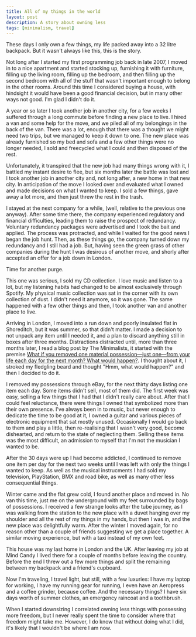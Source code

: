 ```yaml
---
title: All of my things in the world
layout: post
description: A story about owning less
tags: [minimalism, travel]
---
```


These days I only own a few things, my life packed away into a 32 litre backpack. But it wasn't always like this, this is the story.

Not long after I started my first programming job back in late 2007, I moved in to a nice apartment and started stocking up, furnishing it with furniture, filling up the living room, filling up the bedroom, and then filling up the second bedroom with all of the stuff that wasn't important enough to belong in the other rooms. Around this time I considered buying a house, with hindsight it would have been a good financial decision, but in many other ways not good. I'm glad I didn't do it.

A year or so later I took another job in another city, for a few weeks I suffered through a long commute before finding a new place to live. I hired a van and some help for the move, and we piled all of my belongings in the back of the van. There was a lot, enough that there was a thought we might need two trips, but we managed to keep it down to one. The new place was already furnished so my bed and sofa and a few other things were no longer needed, I sold and freecycled what I could and then disposed of the rest.

Unfortunately, it transpired that the new job had many things wrong with it, I battled my instant desire to flee, but six months later the battle was lost and I took another job in another city and, not long after, a new home in that new city. In anticipation of the move I looked over and evaluated what I owned and made decisions on what I wanted to keep. I sold a few things, gave away a lot more, and then just threw the rest in the trash.

I stayed at the next company for a while, (well, relative to the previous one anyway). After some time there, the company experienced regulatory and financial difficulties, leading them to raise the prospect of redundancy. Voluntary redundancy packages were advertised and I took the bait and applied. The process was protracted, and while I waited for the good news I began the job hunt. Then, as these things go, the company turned down my redundancy and I still had a job. But, having seen the green grass of other companies during the hunt I was desirous of another move, and shorly after accepted an offer for a job down in London.

Time for another purge.

This one was serious, I sold my CD collection. I love music and listen to a lot, but my listening habits had changed to be almost exclusively through Spotify. My physical music collection was sat in the corner with its own collection of dust. I didn't need it anymore, so it was gone. The same happened with a few other things and then, I took another van and another place to live.

Arriving in London, I moved into a run down and poorly insulated flat in Shoreditch, but it was summer, so that didn't matter. I made a decision to not unpack any item until I needed it, and a plan to discard anything still in boxes after three months. Distractions distracted until, more than three months later, I read a blog post by The Minimalists, it started with the premise [What if you removed one material possession—just one—from your life each day for the next month? What would happen?](http://www.theminimalists.com/thing/). I thought about it, I stroked my fledgling beard and thought "Hmm, what would happen?" and then I decided to do it.

I removed my possessions through eBay, for the next thirty days listing one item each day. Some items didn't sell, most of them did. The first week was easy, selling a few things that I had that I didn't really care about. After that I could feel reluctance, there were things I owned that symbolized more than their own presence.
I've always been in to music, but never enough to dedicate the time to be good at it, I owned a guitar and various pieces of electronic equipment that sat mostly unused. Occasionally I would go back to them and play a little, then re-realising that I wasn't very good, become dishearted, and return to the state of neglecting them. Selling these items was the most difficult, an admission to myself that I'm not the musician I wanted to be.

After the 30 days were up I had become addicted, I continued to remove one item per day for the next two weeks until I was left with only the things I wanted to keep. As well as the musical instrucments I had sold my television, PlayStation, BMX and road bike, as well as many other less consequential things.

Winter came and the flat grew cold, I found another place and moved in. No van this time, just me on the underground with my feet surrounded by bags of possessions. I received a few strange looks after the tube journey, as I was walking from the station to the new place with a duvet hanging over my shoulder and all the rest of my things in my hands, but then I was in, and the new place was delightfully warm. After the winter I moved again, for no reason other than a couple of friends suggesting we get a place together. A similar moving experience, but with a taxi instead of my own feet.

This house was my last home in London and the UK. After leaving my job at Mind Candy I lived there for a couple of months before leaving the country. Before the end I threw out a few more things and split the remaining between my backpack and a friend's cupboard.

Now I'm traveling, I travel light, but still, with a few luxuries: I have my laptop for working, I have my running gear for running, I even have an Aeropress and a coffee grinder, because coffee. And the necessary things? I have six days worth of summer clothes, an emergency raincoat and a toothbrush.

When I started downsizing I correlated owning less things with possessing more freedom, but I never really spent the time to consider where that freedom might take me. However, I do know that without doing what I did, it's likely that I wouldn't be where I am now.

